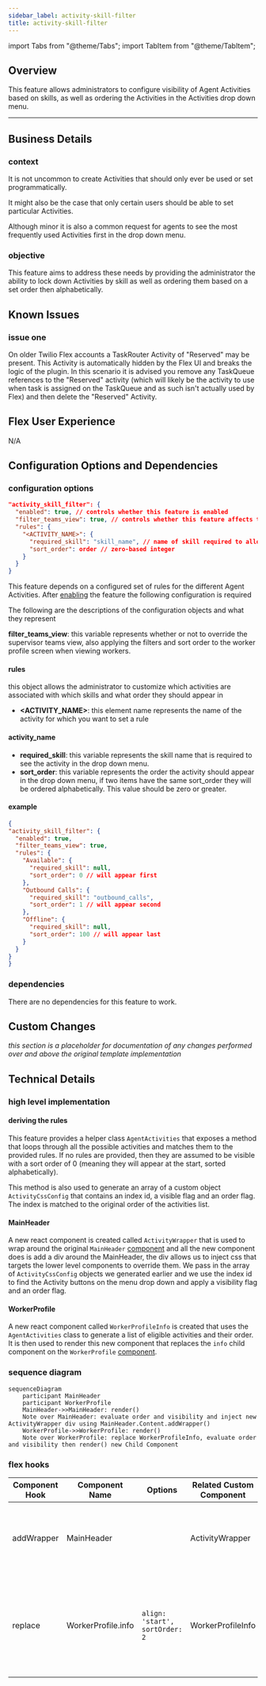 ```yaml
---
sidebar_label: activity-skill-filter
title: activity-skill-filter
---
```

import Tabs from "@theme/Tabs";
import TabItem from "@theme/TabItem";

## Overview

This feature allows administrators to configure visibility of Agent Activities based on skills, as well as ordering the Activities in the Activities drop down menu.

---

## Business Details

### context
It is not uncommon to create Activities that should only ever be used or set programmatically.  

It might also be the case that only certain users should be able to set particular Activities.  

Although minor it is also a common request for agents to see the most frequently used Activities first in the drop down menu.

### objective
This feature aims to address these needs by providing the administrator the ability to lock down Activities by skill as well as ordering them based on a set order then alphabetically.

## Known Issues

### issue one
On older Twilio Flex accounts a TaskRouter Activity of "Reserved" may be present. This Activity is automatically hidden by the Flex UI and breaks the logic of the plugin. In this scenario it is advised you remove any TaskQueue references to the "Reserved" activity (which will likely be the activity to use when task is assigned on the TaskQueue and as such isn't actually used by Flex) and then delete the "Reserved" Activity.

## Flex User Experience

N/A

## Configuration Options and Dependencies

### configuration options

```json
"activity_skill_filter": {
  "enabled": true, // controls whether this feature is enabled
  "filter_teams_view": true, // controls whether this feature affects the Teams view WorkProfile activity menu
  "rules": {
    "<ACTIVITY_NAME>": {
      "required_skill": "skill_name", // name of skill required to allow this activity, or null to allow all workers
      "sort_order": order // zero-based integer
    }
  }
}
```

This feature depends on a configured set of rules for the different Agent Activities. After [enabling](/setup-guides/configure_the_template#the-data-model) the feature the following configuration is required

The following are the descriptions of the configuration objects and what they represent 

**filter_teams_view**: this variable represents whether or not to override the supervisor teams view, also applying the filters and sort order to the worker profile screen when viewing workers.

#### rules

this object allows the administrator to customize which activities are associated with which skills and what order they should appear in

- **<ACTIVITY_NAME>**:  this element name represents the name of the activity for which you want to set a rule

#### activity_name

- **required_skill**: this variable represents the skill name that is required to see the activity in the drop down menu.
- **sort_order**: this variable represents the order the activity should appear in the drop down menu, if two items have the same sort_order they will be ordered alphabetically.  This value should be zero or greater.

#### example

```json
{
"activity_skill_filter": {
  "enabled": true,
  "filter_teams_view": true,
  "rules": {
    "Available": {
      "required_skill": null,
      "sort_order": 0 // will appear first
    },
    "Outbound Calls": {
      "required_skill": "outbound_calls",
      "sort_order": 1 // will appear second
    },
    "Offline": {
      "required_skill": null,
      "sort_order": 100 // will appear last
    }
  }
}
}
```

### dependencies

There are no dependencies for this feature to work.

## Custom Changes

_this section is a placeholder for documentation of any changes performed over and above the original template implementation_


## Technical Details

### high level implementation

#### deriving the rules

This feature provides a helper class `AgentActivities` that exposes a method that loops through all the possible activities and matches them to the provided rules.  If no rules are provided, then they are assumed to be visible with a sort order of 0 (meaning they will appear at the start, sorted alphabetically).

This method is also used to generate an array of a custom object `ActivityCssConfig` that contains an index id, a visible flag and an order flag.  The index is matched to the original order of the activities list.

#### MainHeader

A new react component is created called `ActivityWrapper` that is used to wrap around the original `MainHeader` [component](https://assets.flex.twilio.com/docs/releases/flex-ui/2.3.3/programmable-components/components/MainHeader/) and all the new component does is add a div around the MainHeader, the div allows us to inject css that targets the lower level components to override them.  We pass in the array of `ActivityCssConfig` objects we generated earlier and we use the index id to find the Activity buttons on the menu drop down and apply a visibility flag and an order flag.

#### WorkerProfile

A new react component called `WorkerProfileInfo` is created that uses the `AgentActivities` class to generate a list of eligible activities and their order.  It is then used to render this new component that replaces the `info` child component on the `WorkerProfile` [component](https://assets.flex.twilio.com/docs/releases/flex-ui/2.3.3/programmable-components/components/WorkerProfile/).


### sequence diagram

```mermaid
sequenceDiagram
    participant MainHeader
    participant WorkerProfile
    MainHeader->>MainHeader: render()
    Note over MainHeader: evaluate order and visibility and inject new ActivityWrapper div using MainHeader.Content.addWrapper()
    WorkerProfile->>WorkerProfile: render()
    Note over WorkerProfile: replace WorkerProfileInfo, evaluate order and visibility then render() new Child Component
```

### flex hooks

<Tabs>
<TabItem value="component" label="Component Hooks" default>

| Component Hook | Component Name | Options | Related Custom Component | Description |
| -------------- | -------------- | ------- | ----------------------- | ----------- |
| addWrapper     | MainHeader     |         | ActivityWrapper         | Wraps MainHeader with a div that injects css targeting lower level components |
| replace        | WorkerProfile.info | `align: 'start', sortOrder: 2` | WorkerProfileInfo | replaces info panel on WorkerProfile so activities can be directly controlled so sort and filter based on skills |

</TabItem>
</Tabs>
